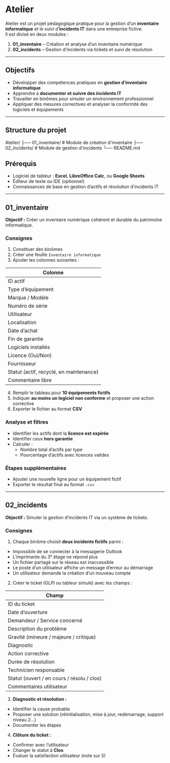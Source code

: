 # Atelier

Atelier est un projet pédagogique pratique pour la gestion d’un **inventaire informatique** et le suivi d’**incidents IT** dans une entreprise fictive.  
Il est divisé en deux modules : 

1. **01_inventaire** – Création et analyse d’un inventaire numérique  
2. **02_incidents** – Gestion d’incidents via tickets et suivi de résolution

---

## Objectifs

- Développer des compétences pratiques en **gestion d’inventaire informatique**  
- Apprendre à **documenter et suivre des incidents IT**  
- Travailler en binômes pour simuler un environnement professionnel  
- Appliquer des mesures correctives et analyser la conformité des logiciels et équipements

---

## Structure du projet


Atelier/
├── 01_inventaire/   # Module de création d'inventaire
├── 02_incidents/    # Module de gestion d'incidents
└── README.md

## Prérequis

- Logiciel de tableur : **Excel**, **LibreOffice Calc**, ou **Google Sheets**  
- Éditeur de texte ou IDE (optionnel)  
- Connaissances de base en gestion d’actifs et résolution d’incidents IT  

---

## 01_inventaire

**Objectif :** Créer un inventaire numérique cohérent et durable du patrimoine informatique.

### Consignes

1. Constituer des binômes  
2. Créer une feuille `Inventaire informatique`  
3. Ajouter les colonnes suivantes :

| Colonne |
|---------|
| ID actif |
| Type d’équipement |
| Marque / Modèle |
| Numéro de série |
| Utilisateur |
| Localisation |
| Date d’achat |
| Fin de garantie |
| Logiciels installés |
| Licence (Oui/Non) |
| Fournisseur |
| Statut (actif, recyclé, en maintenance) |
| Commentaire libre |

4. Remplir le tableau pour **10 équipements fictifs**  
5. Indiquer **au moins un logiciel non conforme** et proposer une action corrective  
6. Exporter le fichier au format **CSV**

### Analyse et filtres

- Identifier les actifs dont la **licence est expirée**  
- Identifier ceux **hors garantie**  
- Calculer :  
  - Nombre total d’actifs par type  
  - Pourcentage d’actifs avec licences valides  

### Étapes supplémentaires

- Ajouter une nouvelle ligne pour un équipement fictif  
- Exporter le résultat final au format `.csv`  

---

## 02_incidents

**Objectif :** Simuler la gestion d’incidents IT via un système de tickets.

### Consignes

1. Chaque binôme choisit **deux incidents fictifs** parmi :

- Impossible de se connecter à la messagerie Outlook  
- L’imprimante du 3ᵉ étage ne répond plus  
- Un fichier partagé sur le réseau est inaccessible  
- Le poste d’un utilisateur affiche un message d’erreur au démarrage  
- Un utilisateur demande la création d’un nouveau compte  

2. Créer le ticket (GLPI ou tableur simulé) avec les champs :

| Champ |
|-------|
| ID du ticket |
| Date d’ouverture |
| Demandeur / Service concerné |
| Description du problème |
| Gravité (mineure / majeure / critique) |
| Diagnostic |
| Action corrective |
| Durée de résolution |
| Technicien responsable |
| Statut (ouvert / en cours / résolu / clos) |
| Commentaires utilisateur |

3. **Diagnostic et résolution :**  
- Identifier la cause probable  
- Proposer une solution (réinitialisation, mise à jour, redémarrage, support niveau 2…)  
- Documenter les étapes  

4. **Clôture du ticket :**  
- Confirmer avec l’utilisateur  
- Changer le statut à **Clos**  
- Évaluer la satisfaction utilisateur (note sur 5)  
